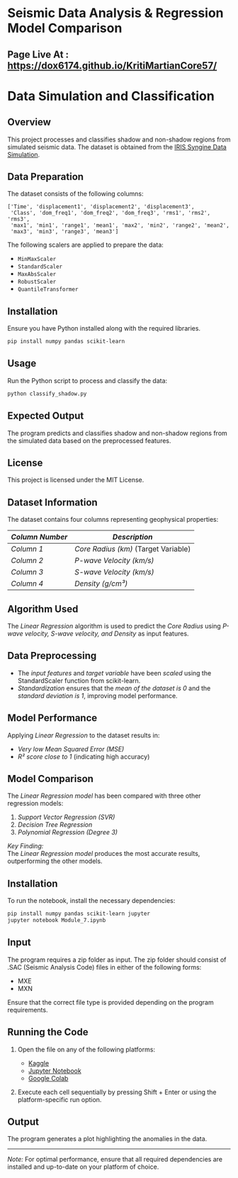 # Seismic Data Analysis & Regression Model Comparison

## Page Live At : https://dox6174.github.io/KritiMartianCore57/

# Data Simulation and Classification

## Overview
This project processes and classifies shadow and non-shadow regions from simulated seismic data. The dataset is obtained from the [IRIS Syngine Data Simulation](https://ds.iris.edu/ds/products/syngine/).

## Data Preparation
The dataset consists of the following columns:

```
['Time', 'displacement1', 'displacement2', 'displacement3',
 'Class', 'dom_freq1', 'dom_freq2', 'dom_freq3', 'rms1', 'rms2', 'rms3',
 'max1', 'min1', 'range1', 'mean1', 'max2', 'min2', 'range2', 'mean2',
 'max3', 'min3', 'range3', 'mean3']
```

The following scalers are applied to prepare the data:
- `MinMaxScaler`
- `StandardScaler`
- `MaxAbsScaler`
- `RobustScaler`
- `QuantileTransformer`

## Installation
Ensure you have Python installed along with the required libraries.

```sh
pip install numpy pandas scikit-learn
```

## Usage
Run the Python script to process and classify the data:

```sh
python classify_shadow.py
```

## Expected Output
The program predicts and classifies shadow and non-shadow regions from the simulated data based on the preprocessed features.

## License
This project is licensed under the MIT License.


## Dataset Information
The dataset contains four columns representing geophysical properties:

| *Column Number* | *Description* |
|------------------|----------------|
| *Column 1* | *Core Radius (km)* (Target Variable) |
| *Column 2* | *P-wave Velocity (km/s)* |
| *Column 3* | *S-wave Velocity (km/s)* |
| *Column 4* | *Density (g/cm³)* |

## Algorithm Used
The *Linear Regression* algorithm is used to predict the *Core Radius* using *P-wave velocity, S-wave velocity, and Density* as input features.

## Data Preprocessing
- The *input features* and *target variable* have been *scaled* using the StandardScaler function from scikit-learn.
- *Standardization* ensures that the *mean of the dataset is 0* and the *standard deviation is 1*, improving model performance.

## Model Performance
Applying *Linear Regression* to the dataset results in:
- *Very low Mean Squared Error (MSE)*
- *R² score close to 1* (indicating high accuracy)

## Model Comparison
The *Linear Regression model* has been compared with three other regression models:
1. *Support Vector Regression (SVR)*
2. *Decision Tree Regression*
3. *Polynomial Regression (Degree 3)*

*Key Finding:*  
The *Linear Regression model* produces the most accurate results, outperforming the other models.

## Installation
To run the notebook, install the necessary dependencies:

```bash
pip install numpy pandas scikit-learn jupyter
jupyter notebook Module_7.ipynb
```


## Input
The program requires a zip folder as input. The zip folder should consist of .SAC (Seismic Analysis Code) files in either of the following forms:

- MXE
- MXN

Ensure that the correct file type is provided depending on the program requirements.

## Running the Code
1. Open the file on any of the following platforms:
   - [Kaggle](https://www.kaggle.com/)
   - [Jupyter Notebook](https://jupyter.org/)
   - [Google Colab](https://colab.research.google.com/)

2. Execute each cell sequentially by pressing Shift + Enter or using the platform-specific run option.

## Output
The program generates a plot highlighting the anomalies in the data.

---

*Note:* For optimal performance, ensure that all required dependencies are installed and up-to-date on your platform of choice.
